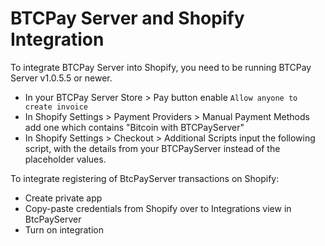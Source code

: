 # BTCPay Server and Shopify Integration

To integrate BTCPay Server into Shopify, you need to be running BTCPay Server v1.0.5.5 or newer.

* In your BTCPay Server Store > Pay button enable `Allow anyone to create invoice`
* In Shopify Settings > Payment Providers > Manual Payment Methods add one which contains "Bitcoin with BTCPayServer"
* In Shopify Settings > Checkout > Additional Scripts input the following script, with the details from your BTCPayServer instead of the placeholder values.

<script>
    const BTCPAYSERVER_URL = "FULL_BTCPAYSERVER_URL_WITH_HTTPS";
    const STORE_ID = "YOUR_BTCPAY_STORE_ID";
</script>
<script src="FULL_BTCPAYSERVER_URL_WITH_HTTPS/bundles/shopify-bundle.min.js"></script>

To integrate registering of BtcPayServer transactions on Shopify:

 * Create private app
 * Copy-paste credentials from Shopify over to Integrations view in BtcPayServer
 * Turn on integration
